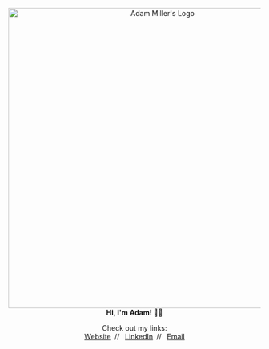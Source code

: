 <p align="center">
  <img src="https://amiller.space/static/logo_full.svg" alt="Adam Miller's Logo" width="600">
  <br>
  <b>Hi, I'm Adam! 👋🏼</b>
</p>

<p align="center">
  Check out my links:
  <br>
  <a href="https://amiller.space">Website</a>&ensp;//&ensp;
  <a href="https://www.linkedin.com/in/amiller5233/">LinkedIn</a>&ensp;//&ensp;
  <a href="mailto:amiller5233@gmail.com">Email</a>
</p>

<!--
Website // <a href="https://amiller.space">amiller.space</a>
Linkedin // <a href="https://www.linkedin.com/in/amiller5233/">linkedin.com/in/amiller5233</a>
Email // <a href="mailto:amiller5233@gmail.com">amiller5233@gmail.com</a>
-->

<!--
**Babaganoosh76/Babaganoosh76** is a ✨ _special_ ✨ repository because its `README.md` (this file) appears on your GitHub profile.

Here are some ideas to get you started:

- 🔭 I’m currently working on ...
- 🌱 I’m currently learning ...
- 👯 I’m looking to collaborate on ...
- 🤔 I’m looking for help with ...
- 💬 Ask me about ...
- 📫 How to reach me: ...
- 😄 Pronouns: ...
- ⚡ Fun fact: ...
-->
